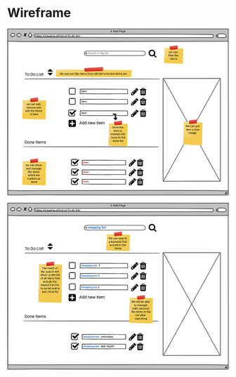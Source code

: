 # Wireframe

![toDo-list_1](./wireframes/ToDoList_1_Saban.png)

![toDo-list_1](./wireframes/ToDoList_2_Saban.png)
